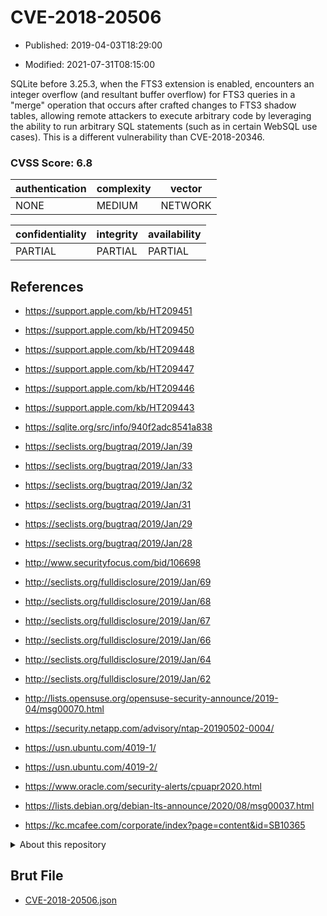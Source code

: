 # CVE-2018-20506

- Published: 2019-04-03T18:29:00

- Modified: 2021-07-31T08:15:00

SQLite before 3.25.3, when the FTS3 extension is enabled, encounters an integer overflow (and resultant buffer overflow) for FTS3 queries in a "merge" operation that occurs after crafted changes to FTS3 shadow tables, allowing remote attackers to execute arbitrary code by leveraging the ability to run arbitrary SQL statements (such as in certain WebSQL use cases). This is a different vulnerability than CVE-2018-20346.

### CVSS Score: **6.8**

| authentication | complexity | vector |
| --- | --- | --- |
| NONE | MEDIUM | NETWORK |

| confidentiality | integrity | availability |
| --- | --- | --- |
| PARTIAL | PARTIAL | PARTIAL |

## References

* https://support.apple.com/kb/HT209451

* https://support.apple.com/kb/HT209450

* https://support.apple.com/kb/HT209448

* https://support.apple.com/kb/HT209447

* https://support.apple.com/kb/HT209446

* https://support.apple.com/kb/HT209443

* https://sqlite.org/src/info/940f2adc8541a838

* https://seclists.org/bugtraq/2019/Jan/39

* https://seclists.org/bugtraq/2019/Jan/33

* https://seclists.org/bugtraq/2019/Jan/32

* https://seclists.org/bugtraq/2019/Jan/31

* https://seclists.org/bugtraq/2019/Jan/29

* https://seclists.org/bugtraq/2019/Jan/28

* http://www.securityfocus.com/bid/106698

* http://seclists.org/fulldisclosure/2019/Jan/69

* http://seclists.org/fulldisclosure/2019/Jan/68

* http://seclists.org/fulldisclosure/2019/Jan/67

* http://seclists.org/fulldisclosure/2019/Jan/66

* http://seclists.org/fulldisclosure/2019/Jan/64

* http://seclists.org/fulldisclosure/2019/Jan/62

* http://lists.opensuse.org/opensuse-security-announce/2019-04/msg00070.html

* https://security.netapp.com/advisory/ntap-20190502-0004/

* https://usn.ubuntu.com/4019-1/

* https://usn.ubuntu.com/4019-2/

* https://www.oracle.com/security-alerts/cpuapr2020.html

* https://lists.debian.org/debian-lts-announce/2020/08/msg00037.html

* https://kc.mcafee.com/corporate/index?page=content&id=SB10365

<details>
<summary>About this repository</summary> 

  This repository is part of the project [Live Hack CVE](https://github.com/Live-Hack-CVE). Main website can be found [www.live-hack.org](https://www.live-hack.org) 
  
  Made by [Sn0wAlice](https://github.com/Sn0wAlice) for the people that care about security and need to have a feed of the latest CVEs. Hope you enjoy it, don't forget to star the repo and follow me on [Twitter](https://twitter.com/Sn0wAlice) and [Github](https://github.com/Sn0wAlice). And that is my [personnal website](https://www.alice-snow.me/)

  - [Home Page](https://github.com/Live-Hack-CVE)
  - [Framework](https://github.com/Live-Hack-CVE/cve-framework)
  - [CVE database](https://github.com/Live-Hack-CVE/full_database)
  - [Changelog](https://github.com/Live-Hack-CVE/Changelog)
</details>

## Brut File

* [CVE-2018-20506.json](https://raw.githubusercontent.com/Live-Hack-CVE/full_database/main/cves/2018/CVE-2018-20506.json)

